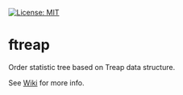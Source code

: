 [![License: MIT](https://img.shields.io/badge/License-MIT-yellow.svg)](https://opensource.org/licenses/MIT)
# ftreap
Order statistic tree based on Treap data structure.

See [Wiki](https://github.com/JulStrat/ftreap/wiki) for more info.

